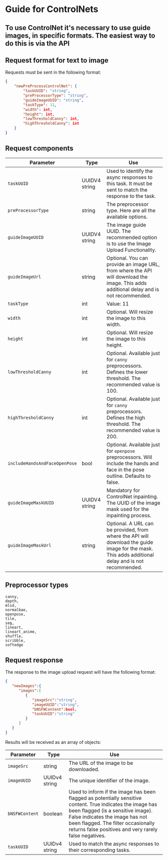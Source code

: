 # Guide for ControlNets

## To use ControlNet it's necessary to use guide images, in specific formats. The easiest way to do this is via the API

## Request format for text to image

Requests must be sent in the following format:

```json
{
    "newPreProcessControlNet": {
        "taskUUID": "string",
        "preProcessorType": "string",
        "guideImageUUID": "string",
        "taskType": 11,
        "width": int,
        "height": int,
        "lowThresholdCanny": int,
        "highThresholdCanny": int
    }
}
```

## Request components

| Parameter                     | Type          | Use                                                                                                                                                       |
|-------------------------------|---------------|-----------------------------------------------------------------------------------------------------------------------------------------------------------|
| `taskUUID`                    | UUIDV4 string | Used to identify the async responses to this task. It must be sent to match the response to the task.                                                     |
| `preProcessorType`            | string        | The preprocessor type. Here are all the available options.                                                                                                |
| `guideImageUUID`              | UUIDV4 string | The image guide UUID. The recommended option is to use the Image Upload Functionality.                                                                    |
| `guideImageUrl`               | string        | Optional. You can provide an image URL, from where the API will download the image. This adds additional delay and is not recommended.                     |
| `taskType`                    | int           | Value: 11                                                                                                                                                 |
| `width`                       | int           | Optional. Will resize the image to this width.                                                                                                            |
| `height`                      | int           | Optional. Will resize the image to this height.                                                                                                           |
| `lowThresholdCanny`           | int           | Optional. Available just for `canny` preprocessors. Defines the lower threshold. The recommended value is 100.                                             |
| `highThresholdCanny`          | int           | Optional. Available just for `canny` preprocessors. Defines the high threshold. The recommended value is 200.                                              |
| `includeHandsAndFaceOpenPose` | bool          | Optional. Available just for `openpose` preprocessors. Will include the hands and face in the pose outline. Defaults to false.                              |
| `guideImageMaskUUID`          | UUIDV4 string | Mandatory for ControlNet inpainting. The UUID of the image mask used for the inpainting process.                                                          |
| `guideImageMaskUrl`           | string        | Optional. A URL can be provided, from where the API will download the guide image for the mask. This adds additional delay and is not recommended.         |

## Preprocessor types

```plaintext
canny,
depth,
mlsd,
normalbae,
openpose,
tile,
seg,
lineart,
lineart_anime,
shuffle,
scribble,
softedge
```

## Request response

The response to the image upload request will have the following format:

```json
{
   "newImages":{
      "images":[
         {
            "imageSrc":"string",
            "imageUUID":"string",
            "bNSFWContent":bool,
            "taskUUID":"string"
         }
      ]
   }
}
```

Results will be received as an array of objects:

| Parameter      | Type          | Use                                                                                                                                                                    |
|----------------|---------------|------------------------------------------------------------------------------------------------------------------------------------------------------------------------|
| `imageSrc`     | string        | The URL of the image to be downloaded.                                                                                                                                 |
| `imageUUID`    | UUIDv4 string | The unique identifier of the image.                                                                                                                                    |
| `bNSFWContent` | boolean       | Used to inform if the image has been flagged as potentially sensitive content. True indicates the image has been flagged (is a sensitive image). False indicates the image has not been flagged. The filter occasionally returns false positives and very rarely false negatives. |
| `taskUUID`     | UUIDv4 string | Used to match the async responses to their corresponding tasks.                                                                                                        |
